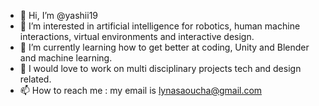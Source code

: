 - 👋 Hi, I’m @yashii19
- 👀 I’m interested in artificial intelligence for robotics, human machine interactions, virtual environments and interactive design.
- 🌱 I’m currently learning how to get better at coding, Unity and Blender and machine learning.
- 💞️ I would love to work on multi disciplinary projects tech and design related.
- 📫 How to reach me : my email is lynasaoucha@gmail.com

<!---
yashii19/yashii19 is a ✨ special ✨ repository because its `README.md` (this file) appears on your GitHub profile.
You can click the Preview link to take a look at your changes.
--->

